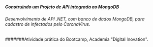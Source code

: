#####  Construindo um Projeto  de API integrada ao MongoDB
###### Desenvolvimento de API .NET, com banco de dados MongoDB,  para cadastro de  infectados pelo CoronaVirus.
#######Atividade prática do Bootcamp, Academia "Digital Inovation".
